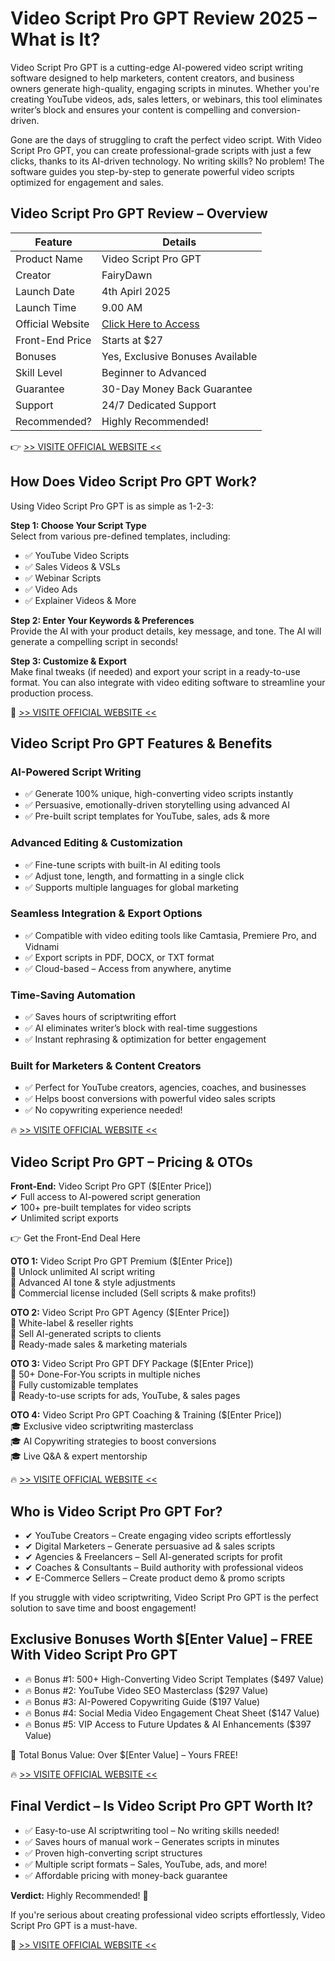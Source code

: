 # Video Script Pro GPT Review 2025 – What is It?

Video Script Pro GPT is a cutting-edge AI-powered video script writing software designed to help marketers, content creators, and business owners generate high-quality, engaging scripts in minutes. Whether you're creating YouTube videos, ads, sales letters, or webinars, this tool eliminates writer’s block and ensures your content is compelling and conversion-driven.

Gone are the days of struggling to craft the perfect video script. With Video Script Pro GPT, you can create professional-grade scripts with just a few clicks, thanks to its AI-driven technology. No writing skills? No problem! The software guides you step-by-step to generate powerful video scripts optimized for engagement and sales.

## Video Script Pro GPT Review – Overview

| Feature                | Details                       |
|-----------------------|-------------------------------|
| Product Name          | Video Script Pro GPT          |
| Creator               | FairyDawn          |
| Launch Date           | 4th Apirl 2025           |
| Launch Time           | 9.00 AM           |
| Official Website      | [Click Here to Access](https://reviewdark.com/video-script-pro-gpt-review-otos-coupons-bonuses/)       |
| Front-End Price       | Starts at $27      |
| Bonuses               | Yes, Exclusive Bonuses Available |
| Skill Level           | Beginner to Advanced          |
| Guarantee             | 30-Day Money Back Guarantee   |
| Support               | 24/7 Dedicated Support        |
| Recommended?          | Highly Recommended!           |

👉 [>> VISITE OFFICIAL WEBSITE <<](https://reviewdark.com/video-script-pro-gpt-review-otos-coupons-bonuses/)

## How Does Video Script Pro GPT Work?

Using Video Script Pro GPT is as simple as 1-2-3:

**Step 1: Choose Your Script Type**  
Select from various pre-defined templates, including:
- ✅ YouTube Video Scripts
- ✅ Sales Videos & VSLs
- ✅ Webinar Scripts
- ✅ Video Ads
- ✅ Explainer Videos & More

**Step 2: Enter Your Keywords & Preferences**  
Provide the AI with your product details, key message, and tone. The AI will generate a compelling script in seconds!

**Step 3: Customize & Export**  
Make final tweaks (if needed) and export your script in a ready-to-use format. You can also integrate with video editing software to streamline your production process.

🎯 [>> VISITE OFFICIAL WEBSITE <<](https://reviewdark.com/video-script-pro-gpt-review-otos-coupons-bonuses/)

## Video Script Pro GPT Features & Benefits

### AI-Powered Script Writing
- ✅ Generate 100% unique, high-converting video scripts instantly
- ✅ Persuasive, emotionally-driven storytelling using advanced AI
- ✅ Pre-built script templates for YouTube, sales, ads & more

### Advanced Editing & Customization
- ✅ Fine-tune scripts with built-in AI editing tools
- ✅ Adjust tone, length, and formatting in a single click
- ✅ Supports multiple languages for global marketing

### Seamless Integration & Export Options
- ✅ Compatible with video editing tools like Camtasia, Premiere Pro, and Vidnami
- ✅ Export scripts in PDF, DOCX, or TXT format
- ✅ Cloud-based – Access from anywhere, anytime

### Time-Saving Automation
- ✅ Saves hours of scriptwriting effort
- ✅ AI eliminates writer’s block with real-time suggestions
- ✅ Instant rephrasing & optimization for better engagement

### Built for Marketers & Content Creators
- ✅ Perfect for YouTube creators, agencies, coaches, and businesses
- ✅ Helps boost conversions with powerful video sales scripts
- ✅ No copywriting experience needed!

🔥 [>> VISITE OFFICIAL WEBSITE <<](https://reviewdark.com/video-script-pro-gpt-review-otos-coupons-bonuses/)

## Video Script Pro GPT – Pricing & OTOs

**Front-End:** Video Script Pro GPT ($[Enter Price])  
✔ Full access to AI-powered script generation  
✔ 100+ pre-built templates for video scripts  
✔ Unlimited script exports  

👉 Get the Front-End Deal Here

**OTO 1:** Video Script Pro GPT Premium ($[Enter Price])  
🚀 Unlock unlimited AI script writing  
🚀 Advanced AI tone & style adjustments  
🚀 Commercial license included (Sell scripts & make profits!)

**OTO 2:** Video Script Pro GPT Agency ($[Enter Price])  
📌 White-label & reseller rights  
📌 Sell AI-generated scripts to clients  
📌 Ready-made sales & marketing materials

**OTO 3:** Video Script Pro GPT DFY Package ($[Enter Price])  
📌 50+ Done-For-You scripts in multiple niches  
📌 Fully customizable templates  
📌 Ready-to-use scripts for ads, YouTube, & sales pages

**OTO 4:** Video Script Pro GPT Coaching & Training ($[Enter Price])  
🎓 Exclusive video scriptwriting masterclass  
🎓 AI Copywriting strategies to boost conversions  
🎓 Live Q&A & expert mentorship

🔥 [>> VISITE OFFICIAL WEBSITE <<](https://reviewdark.com/video-script-pro-gpt-review-otos-coupons-bonuses/)

## Who is Video Script Pro GPT For?
- ✔ YouTube Creators – Create engaging video scripts effortlessly
- ✔ Digital Marketers – Generate persuasive ad & sales scripts
- ✔ Agencies & Freelancers – Sell AI-generated scripts for profit
- ✔ Coaches & Consultants – Build authority with professional videos
- ✔ E-Commerce Sellers – Create product demo & promo scripts

If you struggle with video scriptwriting, Video Script Pro GPT is the perfect solution to save time and boost engagement!

## Exclusive Bonuses Worth $[Enter Value] – FREE With Video Script Pro GPT
- 🔥 Bonus #1: 500+ High-Converting Video Script Templates ($497 Value)
- 🔥 Bonus #2: YouTube Video SEO Masterclass ($297 Value)
- 🔥 Bonus #3: AI-Powered Copywriting Guide ($197 Value)
- 🔥 Bonus #4: Social Media Video Engagement Cheat Sheet ($147 Value)
- 🔥 Bonus #5: VIP Access to Future Updates & AI Enhancements ($397 Value)

📌 Total Bonus Value: Over $[Enter Value] – Yours FREE!

🔥 [>> VISITE OFFICIAL WEBSITE <<](https://reviewdark.com/video-script-pro-gpt-review-otos-coupons-bonuses/)

## Final Verdict – Is Video Script Pro GPT Worth It?
- ✅ Easy-to-use AI scriptwriting tool – No writing skills needed!
- ✅ Saves hours of manual work – Generates scripts in minutes
- ✅ Proven high-converting script structures
- ✅ Multiple script formats – Sales, YouTube, ads, and more!
- ✅ Affordable pricing with money-back guarantee

**Verdict:** Highly Recommended! 🚀

If you're serious about creating professional video scripts effortlessly, Video Script Pro GPT is a must-have.

🎯 [>> VISITE OFFICIAL WEBSITE <<](https://reviewdark.com/video-script-pro-gpt-review-otos-coupons-bonuses/)
